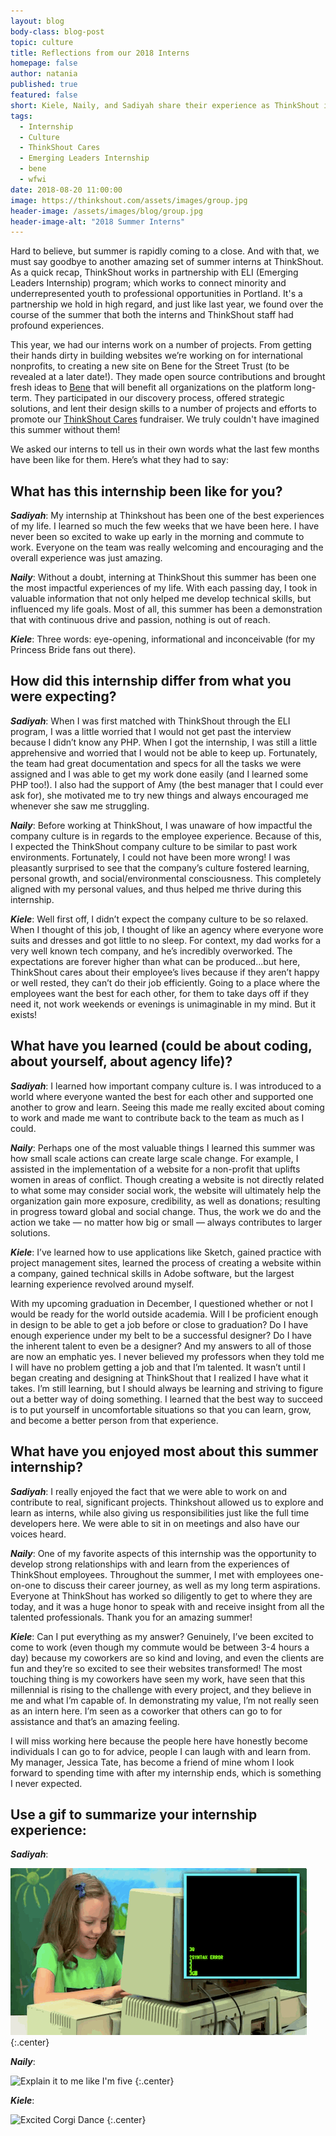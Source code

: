 ```yaml
---
layout: blog
body-class: blog-post
topic: culture
title: Reflections from our 2018 Interns
homepage: false
author: natania
published: true
featured: false
short: Kiele, Naily, and Sadiyah share their experience as ThinkShout interns
tags:
  - Internship
  - Culture
  - ThinkShout Cares
  - Emerging Leaders Internship
  - bene
  - wfwi
date: 2018-08-20 11:00:00
image: https://thinkshout.com/assets/images/group.jpg
header-image: /assets/images/blog/group.jpg
header-image-alt: "2018 Summer Interns"
---
```


Hard to believe, but summer is rapidly coming to a close. And with that, we must say goodbye to another amazing set of summer interns at ThinkShout. As a quick recap, ThinkShout works in partnership with ELI (Emerging Leaders Internship) program; which works to connect minority and underrepresented youth to professional opportunities in Portland. It's a partnership we hold in high regard, and just like last year, we found over the course of the summer that both the interns and ThinkShout staff had profound experiences.

This year, we had our interns work on a number of projects. From getting their hands dirty in building websites we’re working on for international nonprofits, to creating a new site on Bene for the Street Trust (to be revealed at a later date!). They made open source contributions and brought fresh ideas to [Bene](https://thinkshout.com/bene/) that will benefit all organizations on the platform long-term. They participated in our discovery process, offered strategic solutions, and lent their design skills to a number of projects and efforts to promote our [ThinkShout Cares](https://thinkshout.com/thinkshout-cares-old-town/) fundraiser. We truly couldn't have imagined this summer without them!  

We asked our interns to tell us in their own words what the last few months have been like for them. Here’s what they had to say:

## What has this internship been like for you?

_**Sadiyah**_: My internship at Thinkshout has been one of the best experiences of my life. I learned so much the few weeks that we have been here. I have never been so excited to wake up early in the morning and commute to work. Everyone on the team was really welcoming and encouraging and the overall experience was just amazing.

_**Naily**_: Without a doubt, interning at ThinkShout this summer has been one the most impactful experiences of my life. With each passing day, I took in valuable information that not only helped me develop technical skills, but influenced my life goals. Most of all, this summer has been a demonstration that with continuous drive and passion, nothing is out of reach.

_**Kiele**_: Three words: eye-opening, informational and inconceivable (for my Princess Bride fans out there).


## How did this internship differ from what you were expecting?

_**Sadiyah**_: When I was first matched with ThinkShout through the ELI program, I was a little worried that I would not get past the interview because I didn’t know any PHP. When I got the internship, I was still a little apprehensive and worried that I would not be able to keep up. Fortunately, the team had great documentation and specs for all the tasks we were assigned and I was able to get my work done easily (and I learned some PHP too!). I also had the support of Amy (the best manager that I could ever ask for), she motivated me to try new things and always encouraged me whenever she saw me struggling.

_**Naily**_: Before working at ThinkShout, I was unaware of how impactful the company culture is in regards to the employee experience. Because of this, I expected the ThinkShout company culture to be similar to past work environments. Fortunately, I could not have been more wrong! I was pleasantly surprised to see that the company’s culture fostered learning, personal growth, and social/environmental consciousness. This completely aligned with my personal values, and thus helped me thrive during this internship.

_**Kiele**_: Well first off, I didn’t expect the company culture to be so relaxed. When I thought of this job, I thought of like an agency where everyone wore suits and dresses and got little to no sleep. For context, my dad works for a very well known tech company, and he’s incredibly overworked. The expectations are forever higher than what can be produced...but here, ThinkShout cares about their employee’s lives because if they aren’t happy or well rested, they can’t do their job efficiently. Going to a place where the employees want the best for each other, for them to take days off if they need it, not work weekends or evenings is unimaginable in my mind. But it exists!


## What have you learned (could be about coding, about yourself, about agency life)?

_**Sadiyah**_: I learned how important company culture is. I was introduced to a world where everyone wanted the best for each other and supported one another to grow and learn. Seeing this made me really excited about coming to work and made me want to contribute back to the team as much as I could.

_**Naily**_: Perhaps one of the most valuable things I learned this summer was how small scale actions can create large scale change. For example, I assisted in the implementation of a website for a non-profit that uplifts women in areas of conflict. Though creating a website is not directly related to what some may consider social work, the website will ultimately help the organization gain more exposure, credibility, as well as donations; resulting in progress toward global and social change. Thus, the work we do and the action we take — no matter how big or small — always contributes to larger solutions.

_**Kiele**_: I’ve learned how to use applications like Sketch, gained practice with project management sites, learned the process of creating a website within a company, gained technical skills in Adobe software, but the largest learning experience revolved around myself.

With my upcoming graduation in December, I questioned whether or not I would be ready for the world outside academia. Will I be proficient enough in design to be able to get a job before or close to graduation? Do I have enough experience under my belt to be a successful designer? Do I have the inherent talent to even be a designer? And my answers to all of those are now an emphatic yes. I never believed my professors when they told me I will have no problem getting a job and that I’m talented. It wasn’t until I began creating and designing at ThinkShout that I realized I have what it takes. I’m still learning, but I should always be learning and striving to figure out a better way of doing something. I learned that the best way to succeed is to put yourself in uncomfortable situations so that you can learn, grow, and become a better person from that experience.


## What have you enjoyed most about this summer internship?

_**Sadiyah**_: I really enjoyed the fact that we were able to work on and contribute to real, significant projects. Thinkshout allowed us to explore and learn as interns, while also giving us responsibilities just like the full time developers here. We were able to sit in on meetings and also have our voices heard.

_**Naily**_: One of my favorite aspects of this internship was the opportunity to develop strong relationships with and learn from the experiences of ThinkShout employees. Throughout the summer, I met with employees one-on-one to discuss their career journey, as well as my long term aspirations. Everyone at ThinkShout has worked so diligently to get to where they are today, and it was a huge honor to speak with and receive insight from all the talented professionals. Thank you for an amazing summer!

_**Kiele**_: Can I put everything as my answer? Genuinely, I’ve been excited to come to work (even though my commute would be between 3-4 hours a day) because my coworkers are so kind and loving, and even the clients are fun and they’re so excited to see their websites transformed! The most touching thing is my coworkers have seen my work, have seen that this millennial is rising to the challenge with every project, and they believe in me and what I’m capable of. In demonstrating my value, I’m not really seen as an intern here. I’m seen as a coworker that others can go to for assistance and that’s an amazing feeling.

I will miss working here because the people here have honestly become individuals I can go to for advice, people I can laugh with and learn from. My manager, Jessica Tate, has become a friend of mine whom I look forward to spending time with after my internship ends, which is something I never expected.

## Use a gif to summarize your internship experience:

_**Sadiyah**_:

![Hacking](/assets/images/blog/hacking.gif)
{:.center}

_**Naily**_:

![Explain it to me like I'm five](/assets/images/blog/explain-to-me.gif)
{:.center}

_**Kiele**_:

![Excited Corgi Dance](/assets/images/blog/corgi.gif)
{:.center}
